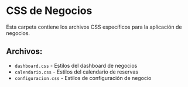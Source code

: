 # CSS de Negocios

Esta carpeta contiene los archivos CSS específicos para la aplicación de negocios.

## Archivos:
- `dashboard.css` - Estilos del dashboard de negocios
- `calendario.css` - Estilos del calendario de reservas
- `configuracion.css` - Estilos de configuración de negocio 